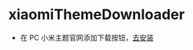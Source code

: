# xiaomiThemeDownloader
- 在 PC 小米主题官网添加下载按钮，[去安装](https://greasyfork.org/zh-CN/scripts/374648-%E5%B0%8F%E7%B1%B3%E4%B8%BB%E9%A2%98%E4%B8%8B%E8%BD%BD)

